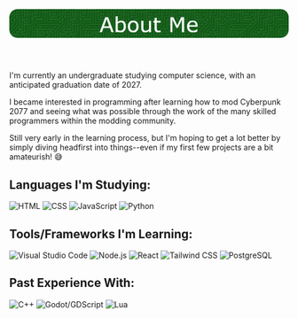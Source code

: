 <header align="center">
  <img src="./github-header-image.webp" alt="About Me">
</header>

<div>
  <p>I'm currently an undergraduate studying computer science, with an anticipated graduation date of 2027.</p>
  <p>I became interested in programming after learning how to mod Cyberpunk 2077 and seeing what was possible through the work of the many skilled programmers within the modding community.</p>
  <p>Still very early in the learning process, but I'm hoping to get a lot better by simply diving headfirst into things--even if my first few projects are a bit amateurish! 😅</p>
</div>

## **Languages I'm Studying:**
<div>
  <img src="https://cdn.jsdelivr.net/gh/devicons/devicon@latest/icons/html5/html5-original.svg" height="50" title="HTML" alt="HTML"/>
  <img src="https://cdn.jsdelivr.net/gh/devicons/devicon@latest/icons/css3/css3-original.svg" height="50" title="CSS" alt="CSS"/>
  <img src="https://cdn.jsdelivr.net/gh/devicons/devicon@latest/icons/javascript/javascript-original.svg" height="50" title="JavaScript" alt="JavaScript"/>
  <img src="https://cdn.jsdelivr.net/gh/devicons/devicon@latest/icons/python/python-original.svg" height="50" title="Python" alt="Python"/>
</div>

## **Tools/Frameworks I'm Learning:**
<div>
  <img src="https://cdn.jsdelivr.net/gh/devicons/devicon@latest/icons/vscode/vscode-original.svg" height="50" title="Visual Studio Code" alt="Visual Studio Code"/>
  <img src="https://cdn.jsdelivr.net/gh/devicons/devicon@latest/icons/nodejs/nodejs-original.svg" height="50" title="Node.js" alt="Node.js"/>
  <img src="https://cdn.jsdelivr.net/gh/devicons/devicon@latest/icons/react/react-original.svg" height="50" title="React" alt="React"/>
  <img src="https://cdn.jsdelivr.net/gh/devicons/devicon@latest/icons/tailwindcss/tailwindcss-original.svg" height="50" title="Tailwind CSS" alt="Tailwind CSS"/>
  <img src="https://cdn.jsdelivr.net/gh/devicons/devicon@latest/icons/postgresql/postgresql-original.svg" height="50" title="PostgreSQL" alt="PostgreSQL"/>
</div>

## **Past Experience With:**
<div>
  <img src="https://cdn.jsdelivr.net/gh/devicons/devicon@latest/icons/cplusplus/cplusplus-original.svg" height="50" title="C++" alt="C++"/>
  <img src="https://cdn.jsdelivr.net/gh/devicons/devicon@latest/icons/godot/godot-original.svg" height="50" title="Godot/GDScript" alt="Godot/GDScript"/>
  <img src="https://cdn.jsdelivr.net/gh/devicons/devicon@latest/icons/lua/lua-original.svg" height="50" title="Lua" alt="Lua"/>
</div>
